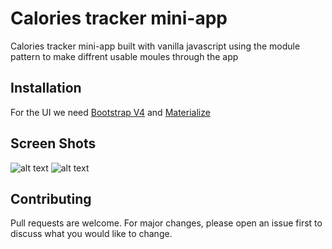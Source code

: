 # Calories tracker mini-app 

Calories tracker mini-app built with vanilla javascript using the module pattern to make diffrent usable moules through the app

## Installation

For the UI we need [Bootstrap V4](https://getbootstrap.com/docs/4.0/getting-started/introduction/) 
and [Materialize ](https://materializecss.com/getting-started.html)
## Screen Shots 
![alt text](https://github.com/OussamaBenramdane/Calories-Tracker/tree/main/Capture.png?raw=true)
![alt text](https://github.com/[username]/[reponame]/blob/[branch]/image.jpg?raw=true)


## Contributing
Pull requests are welcome. For major changes, please open an issue first to discuss what you would like to change.
